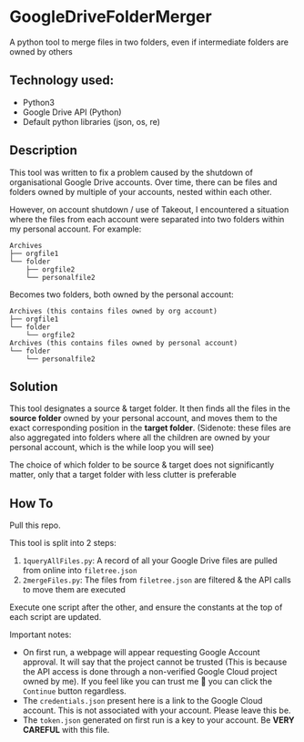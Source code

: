# GoogleDriveFolderMerger
A python tool to merge files in two folders, even if intermediate folders are owned by others

## Technology used:
- Python3
- Google Drive API (Python)
- Default python libraries (json, os, re)

## Description

<p>
  This tool was written to fix a problem caused by the shutdown of organisational Google Drive accounts.
  Over time, there can be files and folders owned by multiple of your accounts, nested within each other. 
</p>
<p>
  However, on account shutdown / use of Takeout, I encountered a situation where the files from each account
  were separated into two folders within my personal account. For example: 
</p>

```
Archives
├── orgfile1
└── folder
    ├── orgfile2
    └── personalfile2
```
Becomes two folders, both owned by the personal account:
```
Archives (this contains files owned by org account)
├── orgfile1
└── folder
    └── orgfile2
Archives (this contains files owned by personal account)
└── folder
    └── personalfile2

```

## Solution
<p>
  This tool designates a source & target folder. 
  It then finds all the files in the <b>source folder</b> owned by your personal account,
  and moves them to the exact corresponding position in the <b>target folder</b>. 
  (Sidenote: these files are also aggregated into folders where all the children are owned
  by your personal account, which is the while loop you will see)
</p>
<p>
  The choice of which folder to be source & target does not significantly matter,
  only that a target folder with less clutter is preferable
</p>

## How To
<p> Pull this repo. </p>
<p>
  This tool is split into 2 steps:
</p>

1. `1queryAllFiles.py`:  A record of all your Google Drive files are pulled from online into `filetree.json`
2. `2mergeFiles.py`:     The files from `filetree.json` are filtered & the API calls to move them are executed

<p>
  Execute one script after the other, and ensure the constants at the top of each script are 
  updated. 
</p>

Important notes:
- On first run, a webpage will appear requesting Google Account approval. It will say that 
  the project cannot be trusted (This is because the API access is done through a non-verified 
  Google Cloud project owned by me). If you feel like you can trust me 🤡 you can click the 
  `Continue` button regardless.
- The `credentials.json` present here is a link to the Google Cloud account. This is not associated
  with your account. Please leave this be.
- The `token.json` generated on first run is a key to your account. Be **VERY CAREFUL** with this file. 

